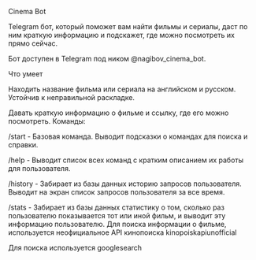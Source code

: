 Cinema Bot

Telegram бот, который поможет вам найти фильмы и сериалы, даст по ним краткую информацию и подскажет, где можно посмотреть их прямо сейчас.

Бот доступен в Telegram под ником @nagibov_cinema_bot.

Что умеет

Находить название фильма или сериала на английском и русском. Устойчив к неправильной раскладке.

Давать краткую информацию о фильме и ссылку, где его можно посмотреть.
Команды:

/start - Базовая команда. Выводит подсказки о командах для поиска и справки.

/help - Выводит список всех команд с кратким описанием их работы для пользователя.

/history - Забирает из базы данных историю запросов пользователя. Выводит на экран список запросов пользователя за все время.

/stats - Забирает из базы данных статистику о том, сколько раз пользователю показывается тот или иной фильм, и выводит эту информацию пользователю.
Для поиска информации о фильме, используется неофициальное API кинопоиска kinopoiskapiunofficial

Для поиска используется googlesearch
